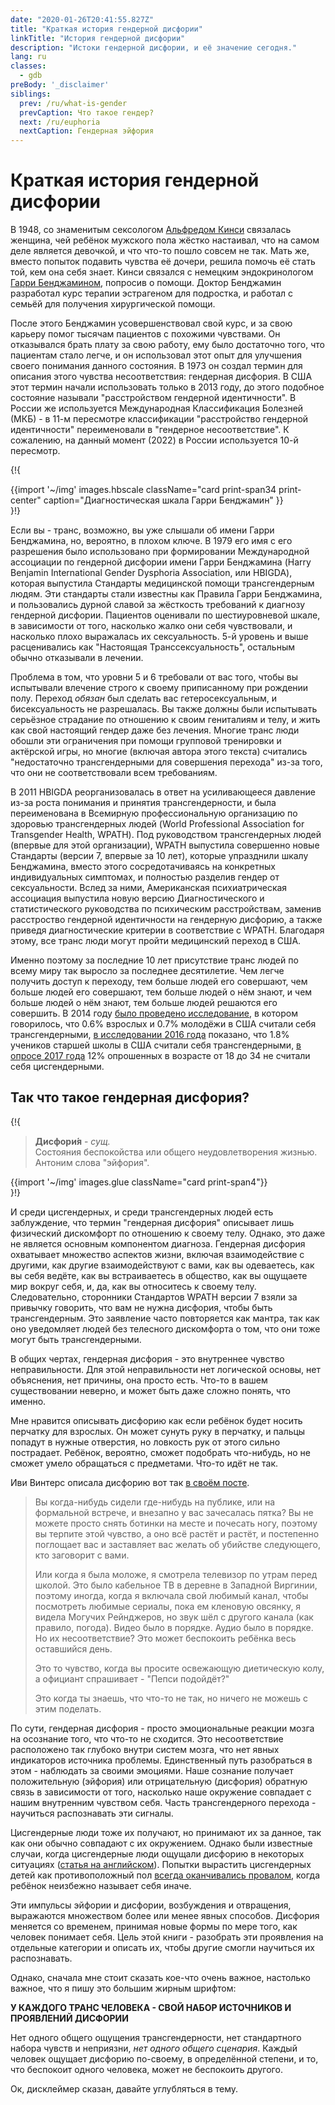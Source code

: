 ```yaml
---
date: "2020-01-26T20:41:55.827Z"
title: "Краткая история гендерной дисфории"
linkTitle: "История гендерной дисфории"
description: "Истоки гендерной дисфории, и её значение сегодня."
lang: ru
classes:
  - gdb
preBody: '_disclaimer'
siblings:
  prev: /ru/what-is-gender
  prevCaption: Что такое гендер?
  next: /ru/euphoria
  nextCaption: Гендерная эйфория
---
```


# Краткая история гендерной дисфории

В 1948, со знаменитым сексологом [Альфредом Кинси](https://ru.wikipedia.org/wiki/%D0%9A%D0%B8%D0%BD%D1%81%D0%B8,_%D0%90%D0%BB%D1%8C%D1%84%D1%80%D0%B5%D0%B4) связалась женщина, чей ребёнок мужского пола жёстко настаивал, что на самом деле является девочкой, и что что-то пошло совсем не так. Мать же, вместо попыток подавить чувства её дочери, решила помочь её стать той, кем она себя знает. Кинси связался с немецким эндокринологом [Гарри Бенджамином](https://ru.wikipedia.org/wiki/%D0%91%D0%B5%D0%BD%D0%B4%D0%B6%D0%B0%D0%BC%D0%B8%D0%BD,_%D0%93%D0%B0%D1%80%D1%80%D0%B8), попросив о помощи. Доктор Бенджамин разработал курс терапии эстрагеном для подростка, и работал с семьёй для получения хирургической помощи.

После этого Бенджамин усовершенствовал свой курс, и за свою карьеру помог тысячам пациентов с похожими чувствами. Он отказывался брать плату за свою работу, ему было достаточно того, что пациентам стало легче, и он использовал этот опыт для улучшения своего понимания данного состояния. В 1973 он создал термин для описания этого чувства несоответствия: гендерная дисфория. В США этот термин начали использовать только в 2013 году, до этого подобное состояние называли "расстройством гендерной идентичности". В России же используется Международная Классификация Болезней (МКБ) - в 11-м пересмотре классификации "расстройство гендерной идентичности" переименовали в "гендерное несоответствие". К сожалению, на данный момент (2022) в России используется 10-й пересмотр.

{!{
<div class="gutter print-inline">
  {{import '~/img' images.hbscale
    className="card print-span34 print-center"
    caption="Диагностическая шкала Гарри Бенджамин"
  }}
</div>
}!}

Если вы - транс, возможно, вы уже слышали об имени Гарри Бенджамина, но, вероятно, в плохом ключе. В 1979 его имя с его разрешения было использовано при формировании Международной ассоциации по гендерной дисфории имени Гарри Бенджамина (Harry Benjamin International Gender Dysphoria Association, или HBIGDA), которая выпустила Стандарты медицинской помощи трансгендерным людям. Эти стандарты стали известны как Правила Гарри Бенджамина, и пользовались дурной славой за жёсткость требований к диагнозу гендерной дисфории. Пациентов оценивали по шестиуровневой шкале, в зависимости от того, насколько жалко они себя чувствовали, и насколько плохо выражалась их сексуальность. 5-й уровень и выше расценивались как "Настоящая Транссексуальность", остальным обычно отказывали в лечении.

Проблема в том, что уровни 5 и 6 требовали от вас того, чтобы вы испытывали влечение строго к своему приписанному при рождении полу. Переход *обязан* был сделать вас гетеросексуальным, и бисексуальность не разрешалась. Вы также должны были испытывать серьёзное страдание по отношению к своим гениталиям и телу, и жить как свой настоящий гендер даже без лечения. Многие транс люди обошли эти ограничения при помощи групповой тренировки и актёрской игры, но многие (включая автора этого текста) считались "недостаточно трансгендерными для совершения перехода" из-за того, что они не соответствовали всем требованиям.

В 2011 HBIGDA реорганизовалась в ответ на усиливающееся давление из-за роста понимания и принятия трансгендерности, и была переименована в Всемирную профессиональную организацию по здоровью трансгендерных людей (World Professional Association for Transgender Health, WPATH). Под руководством трансгендерных людей (впервые для этой организации), WPATH выпустила совершенно новые Стандарты (версии 7, впервые за 10 лет), которые упразднили шкалу Бенджамина, вместо этого сосредотачиваясь на конкретных индивидуальных симптомах, и полностью разделив гендер от сексуальности. Вслед за ними, Американская психиатрическая ассоциация выпустила новую версию Диагностического и статистического руководства по психическим расстройствам, заменив расстроство гендерной идентичности на гендерную дисфорию, а также приведя диагностические критерии в соответствие с WPATH. Благодаря этому, все транс люди могут пройти медицинский переход в США.

Именно поэтому за последние 10 лет присутствие транс людей по всему миру так выросло за последнее десятилетие. Чем легче получить доступ к переходу, тем больше людей его совершают, чем больше людей его совершают, тем больше людей о нём знают, и чем больше людей о нём знают, тем больше людей решаются его совершить. В 2014 году [было проведено исследование](https://williamsinstitute.law.ucla.edu/wp-content/uploads/TransAgeReport.pdf), в котором говорилось, что 0.6% взрослых и 0.7% молодёжи в США считали себя трансгендерными, [в исследовании 2016 года](https://www.cdc.gov/mmwr/volumes/68/wr/mm6803a3.htm) показано, что 1.8% учеников старшей школы в США считали себя трансгендерными, [в опросе 2017 года](https://www.glaad.org/files/aa/2017_GLAAD_Accelerating_Acceptance.pdf) 12% опрошенных в возрасте от 18 до 34 не считали себя цисгендерными.

## Так что такое гендерная дисфория?

{!{
<div class="gutter print-span4">
  <blockquote>
    <strong>Дисфори́я</strong> - <em>сущ.</em><br>
    Состояния беспокойства или общего неудовлетворения жизнью. Антоним слова "эйфория".
  </blockquote>
  {{import '~/img' images.glue className="card print-span4"}}
</div>
}!}

И среди цисгендерных, и среди трансгендерных людей есть заблуждение, что термин "гендерная дисфория" описывает лишь физический дискомфорт по отношению к своему телу. Однако, это даже не является основным компонентом диагноза. Гендерная дисфория охватывает множество аспектов жизни, включая взаимодействие с другими, как другие взаимодействуют с вами, как вы одеваетесь, как вы себя ведёте, как вы встраиваетесь в общество, как вы ощущаете мир вокруг себя, и, да, как вы относитесь к своему телу. Следовательно, сторонники Стандартов WPATH версии 7 взяли за привычку говорить, что вам не нужна дисфория, чтобы быть трансгендерным. Это заявление часто повторяется как мантра, так как оно уведомляет людей без телесного дискомфорта о том, что они тоже могут быть трансгендерными.

В общих чертах, гендерная дисфория - это внутреннее чувство неправильности. Для этой неправильности нет логической основы, нет объяснения, нет причины, она просто есть. Что-то в вашем существовании неверно, и может быть даже сложно понять, что именно.

Мне нравится описывать дисфорию как если ребёнок будет носить перчатку для взрослых. Он может сунуть руку в перчатку, и пальцы попадут в нужные отверстия, но ловкость рук от этого сильно пострадает. Ребёнок, вероятно, сможет подобрать что-нибудь, но не сможет умело обращаться с предметами. Что-то идёт не так.

Иви Винтерс описала дисфорию вот так [в своём посте](https://eveywinters.com/2019/10/14/on-dysphoria-before-enduring-and-after/).

> Вы когда-нибудь сидели где-нибудь на публике, или на формальной встрече, и внезапно у вас зачесалась пятка? Вы не можете просто снять ботинки на месте и почесать ногу, поэтому вы терпите этой чувство, а оно всё растёт и растёт, и постепенно поглощает вас и заставляет вас желать об убийстве следующего, кто заговорит с вами.
>
> Или когда я была моложе, я смотрела телевизор по утрам перед школой. Это было кабельное ТВ в деревне в Западной Виргинии, поэтому иногда, когда я включала свой любимый канал, чтобы посмотреть любимые сериалы, пока ем кленовую овсянку, я видела Могучих Рейнджеров, но звук шёл с другого канала (как правило, погода). Видео было в порядке. Аудио было в порядке. Но их несоответствие? Это может беспокоить ребёнка весь оставшийся день.
>
> Это то чувство, когда вы просите освежающую диетическую колу, а официант спрашивает - "Пепси подойдёт?"
>
> Это когда ты знаешь, что что-то не так, но ничего не можешь с этим поделать.

По сути, гендерная дисфория - просто эмоциональные реакции мозга на осознание того, что что-то не сходится. Это несоответствие расположено так глубоко внутри систем мозга, что нет явных индикаторов источника проблемы. Единственный путь разобраться в этом - наблюдать за своими эмоциями. Наше сознание получает положительную (эйфория) или отрицательную (дисфория) обратную связь в зависимости от того, насколько наше окружение совпадает с нашим внутренним чувством себя. Часть трансгендерного перехода - научиться распознавать эти сигналы.

Цисгендерные люди тоже их получают, но принимают их за данное, так как они обычно совпадают с их окружением. Однако были известные случаи, когда цисгендерные люди ощущали дисфорию в некоторых ситуациях ([статья на английском](https://www.teenvogue.com/story/maisie-williams-arya-stark-game-of-thrones-affected-her-body-image)). Попытки вырастить цисгендерных детей как противоположный пол [всегда оканчивались провалом](https://ru.wikipedia.org/wiki/%D0%A0%D0%B5%D0%B9%D0%BC%D0%B5%D1%80,_%D0%94%D1%8D%D0%B2%D0%B8%D0%B4), когда ребёнок неизбежно называет себя иначе.

Эти импульсы эйфории и дисфории, возбуждения и отвращения, выражаются множеством более или менее явных способов. Дисфория меняется со временем, принимая новые формы по мере того, как человек понимает себя. Цель этой книги - разобрать эти проявления на отдельные категории и описать их, чтобы другие смогли научиться их распознавать.

Однако, сначала мне стоит сказать кое-что очень важное, настолько важное, что я пишу это большим жирным шрифтом:

**У КАЖДОГО ТРАНС ЧЕЛОВЕКА - СВОЙ НАБОР ИСТОЧНИКОВ И ПРОЯВЛЕНИЙ ДИСФОРИИ**

Нет одного общего ощущения трансгендерности, нет стандартного набора чувств и неприязни, *нет одного общего сценария*. Каждый человек ощущает дисфорию по-своему, в определённой степени, и то, что беспокоит одного человека, может не беспокоить другого.

Ок, дисклеймер сказан, давайте углубляться в тему.
